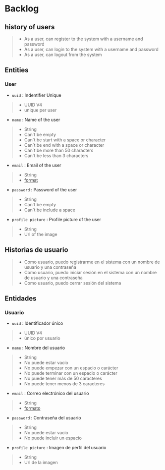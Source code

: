 # Backlog

## history of users

> - As a user, can register to the system with a username and password
> - As a user, can login to the system with a username and password
> - As a user, can logout from the system

## Entities

### User

- `uuid` : Indentifier Unique

> - UUID V4
> - unique per user

- `name` : Name of the user

> - String
> - Can`t be empty
> - Can`t be start with a space or character
> - Can`t be end with a space or character
> - Can`t be more than 50 characters
> - Can`t be less than 3 characters

- `email` : Email of the user

> - String
> - [format](https://www.rfc-editor.org/rfc/rfc5322)

- `password` : Password of the user

> - String
> - Can`t be empty
> - Can`t be include a space

- `profile picture` : Profile picture of the user

> - String
> - Url of the image

## Historias de usuario

> - Como usuario, puedo registrarme en el sistema con un nombre de usuario y una contraseña
> - Como usuario, puedo iniciar sesión en el sistema con un nombre de usuario y una contraseña
> - Como usuario, puedo cerrar sesión del sistema

## Entidades

### Usuario

- `uuid` : Identificador único

> - UUID V4
> - único por usuario

- `name` : Nombre del usuario

> - String
> - No puede estar vacío
> - No puede empezar con un espacio o carácter
> - No puede terminar con un espacio o carácter
> - No puede tener más de 50 caracteres
> - No puede tener menos de 3 caracteres

- `email` : Correo electrónico del usuario

> - String
> - [formato](https://www.rfc-editor.org/rfc/rfc5322)

- `password` : Contraseña del usuario

> - String
> - No puede estar vacío
> - No puede incluir un espacio

- `profile picture` : Imagen de perfil del usuario

> - String
> - Url de la imagen
